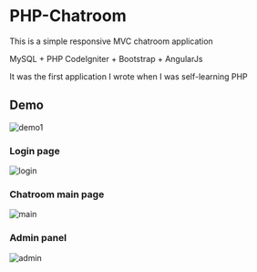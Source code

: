 # PHP-Chatroom
This is a simple responsive MVC chatroom application

MySQL + PHP CodeIgniter + Bootstrap + AngularJs

It was the first application I wrote when I was self-learning PHP


## Demo

![demo1](https://cloud.githubusercontent.com/assets/10897048/23029245/cdc64568-f4a4-11e6-94a9-b3ed117bc4b7.gif)


### Login page

![login](https://cloud.githubusercontent.com/assets/10897048/23028445/4efb856a-f4a2-11e6-9c67-e9320e1bea00.png)

### Chatroom main page

![main](https://cloud.githubusercontent.com/assets/10897048/23028258/cc4b3bd8-f4a1-11e6-96ad-dce62a2136b1.png)

### Admin panel

![admin](https://cloud.githubusercontent.com/assets/10897048/23028338/0930129e-f4a2-11e6-8916-8eb299f4b01a.png)





